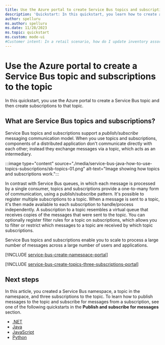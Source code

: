 ```yaml
---
title: Use the Azure portal to create Service Bus topics and subscriptions
description: 'Quickstart: In this quickstart, you learn how to create a Service Bus topic and subscriptions to that topic by using the Azure portal.'
author: spelluru
ms.author: spelluru
ms.date: 11/28/2023
ms.topic: quickstart
ms.custom: mode-ui
#Customer intent: In a retail scenario, how do I update inventory assortment and send a set of messages from the back office to the stores?
---
```


# Use the Azure portal to create a Service Bus topic and subscriptions to the topic
In this quickstart, you use the Azure portal to create a Service Bus topic and then create subscriptions to that topic. 

## What are Service Bus topics and subscriptions?
Service Bus topics and subscriptions support a *publish/subscribe* messaging communication model. When you use topics and subscriptions, components of a distributed application don't communicate directly with each other; instead they exchange messages via a topic, which acts as an intermediary.

:::image type="content" source="./media/service-bus-java-how-to-use-topics-subscriptions/sb-topics-01.png" alt-text="Image showing how topics and subscriptions work.":::

In contrast with Service Bus queues, in which each message is processed by a single consumer, topics and subscriptions provide a one-to-many form of communication, using a publish/subscribe pattern. It's possible to register multiple subscriptions to a topic. When a message is sent to a topic, it's then made available to each subscription to handle/process independently. A subscription to a topic resembles a virtual queue that receives copies of the messages that were sent to the topic. You can optionally register filter rules for a topic on subscriptions, which allows you to filter or restrict which messages to a topic are received by which topic subscriptions.

Service Bus topics and subscriptions enable you to scale to process a large number of messages across a large number of users and applications.

[!INCLUDE [service-bus-create-namespace-portal](./includes/service-bus-create-namespace-portal.md)]

[!INCLUDE [service-bus-create-topics-three-subscriptions-portal](./includes/service-bus-create-topics-three-subscriptions-portal.md)]

## Next steps
In this article, you created a Service Bus namespace, a topic in the namespace, and three subscriptions to the topic. To learn how to publish messages to the topic and subscribe for messages from a subscription, see one of the following quickstarts in the **Publish and subscribe for messages** section. 

- [.NET](service-bus-dotnet-how-to-use-topics-subscriptions.md)
- [Java](service-bus-java-how-to-use-topics-subscriptions.md)
- [JavaScript](service-bus-nodejs-how-to-use-topics-subscriptions.md)
- [Python](service-bus-python-how-to-use-topics-subscriptions.md)
